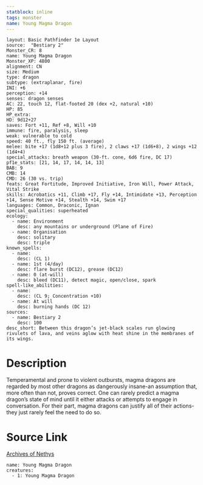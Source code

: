 ```yaml
---
statblock: inline
tags: monster
name: Young Magma Dragon
---
```

```statblock
layout: Basic Pathfinder 1e Layout
source:  "Bestiary 2"
Monster_CR: 8
name: Young Magma Dragon
Monster_XP: 4800
alignment: CN
size: Medium
type: dragon
subtype: (extraplanar, fire)
INI: +6
perception: +14
senses: dragon senses
AC: 22, touch 12, flat-footed 20 (dex +2, natural +10)
HP: 85
HP_extra: 
HD: 9d12+27
saves: Fort +11, Ref +8, Will +10
immune: fire, paralysis, sleep
weak: vulnerable to cold
speed: 40 ft., fly 150 ft. (average)
melee: bite +17 (1d8+12 plus 3 fire), 2 claws +17 (1d6+8), 2 wings +12 (1d4+4)
special_attacks: breath weapon (30-ft. cone, 6d6 fire, DC 17)
pf1e_stats: [21, 14, 17, 14, 14, 13]
BAB: 9
CMB: 14
CMD: 26 (30 vs. trip)
feats: Great Fortitude, Improved Initiative, Iron Will, Power Attack, Vital Strike
skills: Acrobatics +11, Climb +17, Fly +14, Intimidate +13, Perception +14, Sense Motive +14, Stealth +14, Swim +17
languages: Common, Draconic, Ignan
special_qualities: superheated
ecology:
  - name: Environment
    desc: any mountains or underground (Plane of Fire)
  - name: Organisation
    desc: solitary
    desc: triple
known_spells:
  - name:
    desc: (CL 1)
  - name: 1st (4/day)
    desc: flare burst (DC12), grease (DC12)
  - name: 0 (at-will)
    desc: bleed (DC11), detect magic, open/close, spark
spell-like_abilities:
  - name:
    desc: (CL 9; Concentration +10)
  - name: At will
    desc: burning hands (DC 12)
sources:
  - name: Bestiary 2
    desc: 100
desc_short: Between this dragon’s jet-black scales run glowing rivulets of lava, and veins aglow with heat shine in the membranes of its wings. 
```
# Description
Temperamental and prone to violent outbursts, magma dragons are regarded by most other dragons as dangerously insane-an assumption that, more often than not, proves correct. One can rarely predict a magma dragon’s state of mind until it either attacks or attempts to engage in conversation. For their part, magma dragons can justify all of their actions-they just rarely feel the need to do so.
# Source Link
[Archives of Nethys](https://aonprd.com/MonsterDisplay.aspx?ItemName=Young%20Magma%20Dragon)
```encounter-table
name: Young Magma Dragon
creatures:
  - 1: Young Magma Dragon
```
